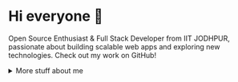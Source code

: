 # Hi everyone :wave:

Open Source Enthusiast & Full Stack Developer from IIT JODHPUR, passionate about building scalable web apps and exploring new technologies. Check out my work on GitHub!


<details>
<summary>
  More stuff about me
</summary>

## Quick overview


#### GitHub stats 
<a href="https://github.com/anuraghazra/github-readme-stats"> <img align="center" src="https://github-readme-stats.anuraghazra1.vercel.app/api?username=schnrj&show_icons=true&line_height=27&include_all_commits=true&count_private=true" alt="Sachin Raj's GitHub stats" /> </a>


### What I do

I’m currently working on projects using the MERN stack and improving my skills in Data Structures and Algorithms (DSA). I’m passionate about Open Source and looking forward to contributing to meaningful projects. I enjoy building web apps and solving problems through coding.

## My Skills 📜

### Web Technologies
- JavaScript
- Node.js
- Express.js
- React
- HTML, CSS
- MongoDB
- MySQL

### Application Development
- C++ (Proficient)
- Python (Proficient)

### Machine Learning
- TensorFlow
- NumPy
- Pandas


### Languages 🌐

| Language      | Proficiency |
| ------------- | ----------- |
| English       | C2          |
| Hindi         | C2          |

## What I'm Currently Learning 📚

- Exploring more in development and working on building something great
- Diving into Deep Learning
- Experimenting with JavaScript

## You Can Connect With Me At 📬

| Platform  | Link                                             |
| --------- | ------------------------------------------------ |
| LeetCode  | [My LeetCode Profile](https://leetcode.com/u/Sachin___Raj/) |
| LinkedIn  | [My LinkedIn Profile](https://www.linkedin.com/in/sachin-raj-202a55256/) |
| GitHub    | [My GitHub Profile](https://github.com/schnrj) |
| Portfolio | [My Portfolio](https://sachin-raj-portfolio-lxf7.vercel.app/) |

